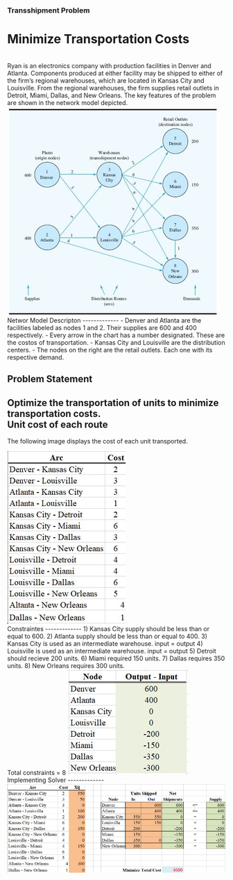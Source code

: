 ### Transshipment Problem
# Minimize Transportation Costs
<br>
Ryan is an electronics company with production facilities in Denver and Atlanta. Components produced
at either facility may be shipped to either of the firm’s regional warehouses, which
are located in Kansas City and Louisville. From the regional warehouses, the firm supplies
retail outlets in Detroit, Miami, Dallas, and New Orleans. The key features of the
problem are shown in the network model depicted.
<br>
<img src="https://raw.githubusercontent.com/juanduranc/imgs/master/transshipment2.JPG" />
<br>
Networ Model Descripton
-------------
  - Denver and Atlanta are the facilities labeled as nodes 1 and 2. Their supplies are 600 and 400 respectively.
  - Every arrow in the chart has a number designated. These are the costos of transportation.
  - Kansas City and Louisville are the distribution centers.
  - The nodes on the right are the retail outlets. Each one with its respective demand.

Problem Statement
-------------
Optimize the transportation of units to minimize transportation costs.
<br>
Unit cost of each route
-------------
The following image displays the cost of each unit transported.

<img src="https://raw.githubusercontent.com/juanduranc/imgs/master/transhipment Costs.JPG" />
<br>
Constraintes
-------------
  1) Kansas City supply should be less than or equal to 600.
  2) Atlanta supply should be less than or equal to 400.
  3) Kansas City is used as an intermediate warehouse. input = output
  4) Louisville is used as an intermediate warehouse. input = output
  5) Detroit should recieve 200 units.
  6) Miami required 150 units.
  7) Dallas requires 350 units.
  8) New Orleans requires 300 units.
<br>
Total constraints = 8
<img src="https://raw.githubusercontent.com/juanduranc/imgs/master/transhipment Constraints.JPG" />
<br>
Implementing Solver
-------------
<img src="https://raw.githubusercontent.com/juanduranc/imgs/master/transshipment Solver.JPG" />
